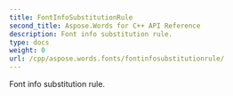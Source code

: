 ```yaml
---
title: FontInfoSubstitutionRule
second_title: Aspose.Words for C++ API Reference
description: Font info substitution rule. 
type: docs
weight: 0
url: /cpp/aspose.words.fonts/fontinfosubstitutionrule/
---
```


Font info substitution rule. 

